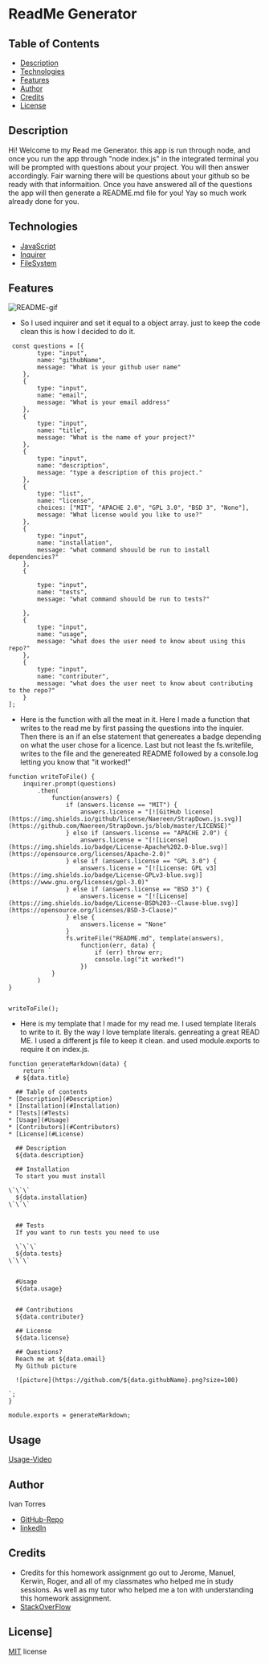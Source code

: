 # ReadMe Generator


## Table of Contents
* [Description](#Description)
* [Technologies](#Technologies)
* [Features](#Features)
* [Author](#Author)
* [Credits](#Credits)
* [License](#License)

## Description 
Hi! Welcome to my Read me Generator. this app is run through node, and once you run the app through "node index.js" in the integrated terminal you will be prompted with questions about your project. You will then answer accordingly. Fair warning there will be questions about your github so be ready with that informaition. Once you have answered all of the questions the app will then generate a README.md file for you! Yay so much work already done for you. 


## Technologies
* [JavaScript](https://www.w3schools.com/js/)
* [Inquirer](https://www.npmjs.com/package/inquirer)
* [FileSystem](https://nodejs.dev/learn/the-nodejs-fs-module)


## Features
![README-gif](./assets/README-generator.gif)

* So I used inquirer and set it equal to a object array. just to keep the code clean this is how I decided to do it.
```
 const questions = [{
        type: "input",
        name: "githubName",
        message: "What is your github user name"
    },
    {
        type: "input",
        name: "email",
        message: "What is your email address"
    },
    {
        type: "input",
        name: "title",
        message: "What is the name of your project?"
    },
    {
        type: "input",
        name: "description",
        message: "type a description of this project."
    },
    {
        type: "list",
        name: "license",
        choices: ["MIT", "APACHE 2.0", "GPL 3.0", "BSD 3", "None"],
        message: "What license would you like to use?"
    },
    {
        type: "input",
        name: "installation",
        message: "what command shouuld be run to install dependencies?"
    },
    {

        type: "input",
        name: "tests",
        message: "what command shouuld be run to tests?"

    },
    {
        type: "input",
        name: "usage",
        message: "what does the user need to know about using this repo?"
    },
    {
        type: "input",
        name: "contributer",
        message: "what does the user neet to know about contributing to the repo?"
    }
];
  ```


* Here is the function with all the meat in it. Here I made a function that writes to the read me by first passing the questions into the inquier. Then there is an if an else statement that genereates a badge depending on what the user chose for a licence. Last but not least the fs.writefile, writes to the file and the genereated README followed by a console.log letting you know that "it worked!"

```
function writeToFile() {
    inquirer.prompt(questions)
        .then(
            function(answers) {
                if (answers.license == "MIT") {
                    answers.license = "[![GitHub license](https://img.shields.io/github/license/Naereen/StrapDown.js.svg)](https://github.com/Naereen/StrapDown.js/blob/master/LICENSE)"
                } else if (answers.license == "APACHE 2.0") {
                    answers.license = "[![License](https://img.shields.io/badge/License-Apache%202.0-blue.svg)](https://opensource.org/licenses/Apache-2.0)"
                } else if (answers.license == "GPL 3.0") {
                    answers.license = "[![License: GPL v3](https://img.shields.io/badge/License-GPLv3-blue.svg)](https://www.gnu.org/licenses/gpl-3.0)"
                } else if (answers.license == "BSD 3") {
                    answers.license = "[![License](https://img.shields.io/badge/License-BSD%203--Clause-blue.svg)](https://opensource.org/licenses/BSD-3-Clause)"
                } else {
                    answers.license = "None"
                }
                fs.writeFile("README.md", template(answers),
                    function(err, data) {
                        if (err) throw err;
                        console.log("it worked!")
                    })
            }
        )
}


writeToFile();
```


* Here is my template that I made for my read me. I used template literals to write to it. By the way I love template literals. genreating a great READ ME. I used a different js file to keep it clean. and used module.exports to require it on index.js.

```
function generateMarkdown(data) {
    return `
  # ${data.title}

  ## Table of contents
* [Description](#Description)
* [Installation](#Installation)
* [Tests](#Tests)
* [Usage](#Usage)
* [Contributors](#Contributors)
* [License](#License)

  ## Description 
  ${data.description}

  ## Installation
  To start you must install 

\`\`\`
  ${data.installation} 
\`\`\`


  ## Tests
  If you want to run tests you need to use 

  \`\`\`
  ${data.tests} 
\`\`\`


  #Usage
  ${data.usage} 
 

  ## Contributions
  ${data.contributer}

  ## License 
  ${data.license}

  ## Questions?
  Reach me at ${data.email}
  My Github picture
  
  ![picture](https://github.com/${data.githubName}.png?size=100)

`;
}

module.exports = generateMarkdown;
```
## Usage
[Usage-Video](https://drive.google.com/file/d/1_LSHz2r_V6hURoiF2CXEk3WQOe_a-pJk/view)


## Author
Ivan Torres
* [GitHub-Repo](https://github.com/IvanTorresMia/READme-project-Ivan)
* [linkedIn](www.linkedin.com/in/ivan-torres-0828931b2)

## Credits
* Credits for this homework assignment go out to Jerome, Manuel, Kerwin, Roger, and all of my classmates who helped me in study sessions. As well as my tutor who helped me a ton with understanding this homework assignment. 
* [StackOverFlow](https://stackoverflow.com/)




## License]
[MIT](https://choosealicense.com/licenses/mit/#) license 